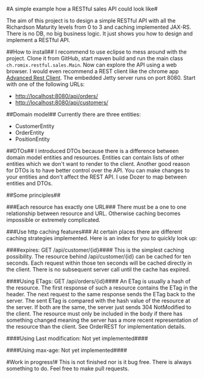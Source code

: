 #A simple example how a RESTful sales API could look like#

The aim of this project is to design a simple RESTful API with all the Richardson Maturity levels from 0 to 3 and
caching implemented JAX-RS. There is no DB, no big business logic. It just shows you how to design and implement a
RESTful API.

##How to install##
I recommend to use eclipse to mess around with the project. Clone it from GitHub, start maven build and run the main class 
`ch.romix.restful.sales.Main`. Now can explore the API using a web browser. I would even recommend a REST client like the chrome
app [Advanced Rest Client](https://chrome.google.com/webstore/detail/advanced-rest-client/hgmloofddffdnphfgcellkdfbfbjeloo?hl=de&utm_source=chrome-ntp-launcher).
The embedded Jetty server runs on port 8080. Start with one of the following URLs:

* [http://localhost:8080/api/orders/](http://localhost:8080/api/orders/)
* [http://localhost:8080/api/customers/](http://localhost:8080/api/customers/)

##Domain model##
Currently there are three entities:

* CustomerEntity
* OrderEntity
* PositionEntity

##DTOs##
I introduced DTOs because there is a difference between domain model entities and resources. Entities can contain lists of other 
entities which we don't want to render to the client. Another good reason for DTOs is to have better control over the API. You
can make changes to your entities and don't affect the REST API. I use Dozer to map between entities and DTOs.

##Some principles##

###Each resource has exactly one URL###
There must be a one to one relationship between resource and URL. Otherwise caching becomes impossible or extremely complicated.

###Use http caching features###
At certain places there are different caching strategies implemented. Here is an index for you to quickly look up:

####expires: GET /api/customer/{id}####
This is the simplest caching possibility. The resource behind /api/customer/{id} can be cached for ten seconds. Each request 
within those ten seconds will be cached directly in the client. There is no subsequent server call until the cache has expired.

####Using ETags: GET /api/orders/{id}####
An ETag is usually a hash of the resource. The first response of such a resource contains the ETag in the header. The next 
request to the same response sends the ETag back to the server. The sent ETag is compared with the hash value of the resource
at the server. If both are the same, the server just sends 304 NotModified to the client. The resource must only be included
in the body if there has something changed meaning the server has a more recent representation of the resource than the client.
See OrderREST for implementation details.

####Using Last modification: Not yet implemented####

####Using max-age: Not yet implemented####

#Work in progress!#
This is not finished nor is it bug free. There is always something to do. Feel free to make pull requests.